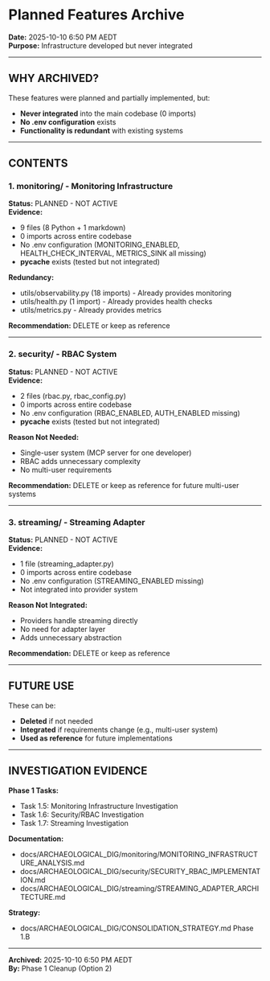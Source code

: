 # Planned Features Archive
**Date:** 2025-10-10 6:50 PM AEDT  
**Purpose:** Infrastructure developed but never integrated

---

## WHY ARCHIVED?

These features were planned and partially implemented, but:
- **Never integrated** into the main codebase (0 imports)
- **No .env configuration** exists
- **Functionality is redundant** with existing systems

---

## CONTENTS

### 1. monitoring/ - Monitoring Infrastructure
**Status:** PLANNED - NOT ACTIVE  
**Evidence:**
- 9 files (8 Python + 1 markdown)
- 0 imports across entire codebase
- No .env configuration (MONITORING_ENABLED, HEALTH_CHECK_INTERVAL, METRICS_SINK all missing)
- __pycache__ exists (tested but not integrated)

**Redundancy:**
- utils/observability.py (18 imports) - Already provides monitoring
- utils/health.py (1 import) - Already provides health checks
- utils/metrics.py - Already provides metrics

**Recommendation:** DELETE or keep as reference

---

### 2. security/ - RBAC System
**Status:** PLANNED - NOT ACTIVE  
**Evidence:**
- 2 files (rbac.py, rbac_config.py)
- 0 imports across entire codebase
- No .env configuration (RBAC_ENABLED, AUTH_ENABLED missing)
- __pycache__ exists (tested but not integrated)

**Reason Not Needed:**
- Single-user system (MCP server for one developer)
- RBAC adds unnecessary complexity
- No multi-user requirements

**Recommendation:** DELETE or keep as reference for future multi-user systems

---

### 3. streaming/ - Streaming Adapter
**Status:** PLANNED - NOT ACTIVE  
**Evidence:**
- 1 file (streaming_adapter.py)
- 0 imports across entire codebase
- No .env configuration (STREAMING_ENABLED missing)
- Not integrated into provider system

**Reason Not Integrated:**
- Providers handle streaming directly
- No need for adapter layer
- Adds unnecessary abstraction

**Recommendation:** DELETE or keep as reference

---

## FUTURE USE

These can be:
- **Deleted** if not needed
- **Integrated** if requirements change (e.g., multi-user system)
- **Used as reference** for future implementations

---

## INVESTIGATION EVIDENCE

**Phase 1 Tasks:**
- Task 1.5: Monitoring Infrastructure Investigation
- Task 1.6: Security/RBAC Investigation
- Task 1.7: Streaming Investigation

**Documentation:**
- docs/ARCHAEOLOGICAL_DIG/monitoring/MONITORING_INFRASTRUCTURE_ANALYSIS.md
- docs/ARCHAEOLOGICAL_DIG/security/SECURITY_RBAC_IMPLEMENTATION.md
- docs/ARCHAEOLOGICAL_DIG/streaming/STREAMING_ADAPTER_ARCHITECTURE.md

**Strategy:**
- docs/ARCHAEOLOGICAL_DIG/CONSOLIDATION_STRATEGY.md Phase 1.B

---

**Archived:** 2025-10-10 6:50 PM AEDT  
**By:** Phase 1 Cleanup (Option 2)

